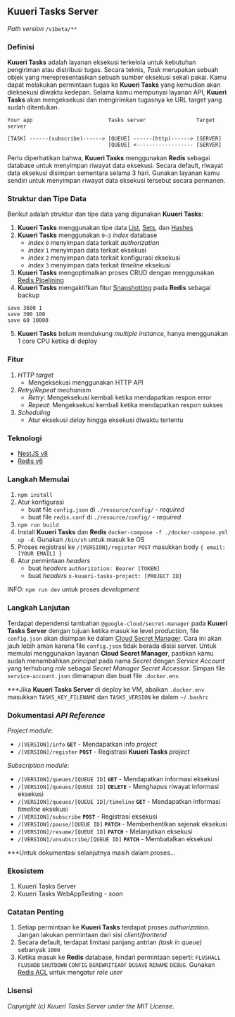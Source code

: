 ## Kuueri Tasks Server
*Path version* `/v1beta/**`


### Definisi
**Kuueri Tasks** adalah layanan eksekusi terkelola untuk kebutuhan pengiriman atau distribusi tugas. Secara teknis, *Task* merupakan sebuah objek yang merepresentasikan sebuah sumber eksekusi sekali pakai. Kamu dapat melakukan permintaan tugas ke **Kuueri Tasks** yang kemudian akan dieksekusi diwaktu kedepan. Selama kamu mempunyai layanan API, **Kuueri Tasks** akan mengeksekusi dan mengirimkan tugasnya ke URL target yang sudah ditentukan.

```
Your app                        Tasks server                Target server

[TASK] ------(subscribe)------> [QUEUE] ------(http)------> [SERVER]
                                [QUEUE] <------------------ [SERVER]
```

Perlu diperhatikan bahwa, **Kuueri Tasks** menggunakan **Redis** sebagai database untuk menyimpan riwayat data eksekusi. Secara default, riwayat data eksekusi disimpan sementara selama 3 hari. Gunakan layanan kamu sendiri untuk menyimpan riwayat data eksekusi tersebut secara permanen.


### Struktur dan Tipe Data
Berikut adalah struktur dan tipe data yang digunakan **Kuueri Tasks**:
1. **Kuueri Tasks** menggunakan tipe data [List](https://redis.io/docs/manual/data-types/#lists), [Sets](https://redis.io/docs/manual/data-types/#sets), dan [Hashes](https://redis.io/docs/manual/data-types/#hashes)
2. **Kuueri Tasks** menggunakan `0~3` *index* database
    - *index* `0` menyimpan data terkait *authorization*
    - *index* `1` menyimpan data terkait eksekusi
    - *index* `2` menyimpan data terkait konfigurasi eksekusi
    - *index* `3` menyimpan data terkait *timeline* eksekusi
3. **Kuueri Tasks** mengoptimalkan proses CRUD dengan menggunakan [Redis Pipelining](https://redis.io/docs/manual/pipelining/)
4. **Kuueri Tasks** mengaktifkan fitur [Snapshotting](https://github.com/redis/redis/blob/6.2.7/redis.conf#L362) pada **Redis** sebagai backup
```
save 3600 1
save 300 100
save 60 10000
```
5. **Kuueri Tasks** belum mendukung *multiple instance*, hanya menggunakan 1 core CPU ketika di deploy


### Fitur
1. *HTTP target*
    - Mengeksekusi menggunakan HTTP API
2. *Retry/Repeat mechanism*
    - *Retry*: Mengeksekusi kembali ketika mendapatkan respon error
    - *Repeat*: Mengeksekusi kembali ketika mendapatkan respon sukses
3. *Scheduling*
    - Atur eksekusi *delay* hingga eksekusi diwaktu tertentu


### Teknologi
- [NestJS v8](https://github.com/nestjs/nest/tree/v8.4.7)
- [Redis v6](https://github.com/redis/redis/tree/6.2.7)


### Langkah Memulai
1. `npm install`
2. Atur konfigurasi
    - buat file `config.json` di `./resource/config/` - *required*
    - buat file `redis.conf` di `./resource/config/` - *required*
3. `npm run build`
4. Install **Kuueri Tasks** dan **Redis** `docker-compose -f ./docker-compose.yml up -d`. Gunakan `/bin/sh` untuk masuk ke OS
5. Proses registrasi ke `/[VERSION]/register` `POST` masukkan body `{ email: [YOUR EMAIL] }`
6. Atur permintaan *headers*
    - buat *headers* `authorization: Bearer [TOKEN]`
    - buat *headers* `x-kuueri-tasks-project: [PROJECT ID]`

INFO: `npm run dev` untuk proses *development*

### Langkah Lanjutan
Terdapat dependensi tambahan `@google-cloud/secret-manager` pada **Kuueri Tasks Server** dengan tujuan ketika masuk ke level *production*, file `config.json` akan disimpan ke dalam [Cloud Secret Manager](https://cloud.google.com/secret-manager). Cara ini akan jauh lebih aman karena file `config.json` tidak berada disisi server. Untuk memulai menggunakan layanan **Cloud Secret Manager**, pastikan kamu sudah menambahkan *principal* pada nama *Secret* dengan *Service Account* yang terhubung *role* sebagai *Secret Manager Secret Accessor*. Simpan file `service-account.json` dimanapun dan buat file `.docker.env`.

***Jika **Kuueri Tasks Server** di deploy ke VM, abaikan `.docker.env` masukkan `TASKS_KEY_FILENAME` dan `TASKS_VERSION` ke dalam `~/.bashrc`


### Dokumentasi *API Reference*
*Project module*:
- `/[VERSION]/info` **`GET`** - Mendapatkan info *project*
- `/[VERSION]/register` **`POST`** - Registrasi **Kuueri Tasks** *project*

*Subscription module*:
- `/[VERSION]/queues/[QUEUE ID]` **`GET`** - Mendapatkan informasi eksekusi
- `/[VERSION]/queues/[QUEUE ID]` **`DELETE`** - Menghapus riwayat informasi eksekusi
- `/[VERSION]/queues/[QUEUE ID]/timeline` **`GET`** - Mendapatkan informasi *timeline* eksekusi
- `/[VERSION]/subscribe` **`POST`** - Registrasi eksekusi
- `/[VERSION]/pause/[QUEUE ID]` **`PATCH`** - Memberhentikan sejenak eksekusi
- `/[VERSION]/resume/[QUEUE ID]` **`PATCH`** - Melanjutkan eksekusi
- `/[VERSION]/unsubscribe/[QUEUE ID]` **`PATCH`** - Membatalkan eksekusi

***Untuk dokumentasi selanjutnya masih dalam proses...


### Ekosistem
1. Kuueri Tasks Server
2. Kuueri Tasks WebAppTesting - *soon*


### Catatan Penting
1. Setiap permintaan ke **Kuueri Tasks** terdapat proses *authorization*. Jangan lakukan permintaan dari sisi *client/frontend*
2. Secara default, terdapat limitasi panjang antrian *(task in queue)* sebanyak `1000`
3. Ketika masuk ke **Redis** database, hindari permintaan seperti: `FLUSHALL` `FLUSHDB` `SHUTDOWN` `CONFIG` `BGREWRITEAOF` `BGSAVE` `RENAME` `DEBUG`. Gunakan [Redis ACL](https://redis.io/docs/manual/security/acl/) untuk mengatur *role user*


### Lisensi
*Copyright (c) Kuueri Tasks Server under the MIT License*.

